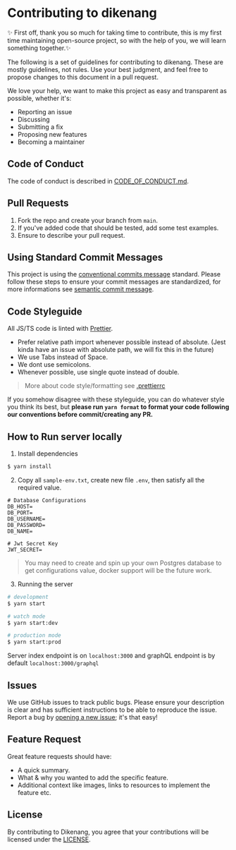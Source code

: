 # Contributing to dikenang

✨ First off, thank you so much for taking time to contribute, this is my first time maintaining open-source project, so with the help
of you, we will learn something together.✨

The following is a set of guidelines for contributing to dikenang. These are mostly guidelines, not rules. Use your best judgment, and feel free to propose changes to this document in a pull request.

We love your help, we want to make this project as easy and transparent as possible, whether it's:
- Reporting an issue
- Discussing
- Submitting a fix
- Proposing new features
- Becoming a maintainer

## Code of Conduct
The code of conduct is described in [CODE_OF_CONDUCT.md](CODE_OF_CONDUCT.md).

## Pull Requests
1. Fork the repo and create your branch from `main`.
2. If you've added code that should be tested, add some test examples.
3. Ensure to describe your pull request.

## Using Standard Commit Messages
This project is using the [conventional commits message](https://www.conventionalcommits.org/en/v1.0.0-beta.2/) standard. Please follow these steps to ensure your
commit messages are standardized, for more informations see [semantic commit message](https://gist.github.com/joshbuchea/6f47e86d2510bce28f8e7f42ae84c716).

## Code Styleguide
All JS/TS code is linted with [Prettier](https://prettier.io/).
* Prefer relative path import whenever possible instead of absolute. (Jest kinda have an issue with absolute path, we will fix this in the future)
* We use Tabs instead of Space.
* We dont use semicolons.
* Whenever possible, use single quote instead of double.
> More about code style/formatting see [.prettierrc](.prettierrc)

If you somehow disagree with these styleguide, you can do whatever style you think its best, 
but **please run `yarn format` to format your code following our conventions before commit/creating any PR.**

## How to Run server locally
1. Install dependencies
```bash
$ yarn install
```
2. Copy all `sample-env.txt`, create new file `.env`, then satisfy all the required value.
```
# Database Configurations
DB_HOST=
DB_PORT=
DB_USERNAME=
DB_PASSWORD=
DB_NAME=

# Jwt Secret Key
JWT_SECRET=
```
> You may need to create and spin up your own Postgres database to get configurations value, docker support will be the future work.

3. Running the server

```bash
# development
$ yarn start

# watch mode
$ yarn start:dev

# production mode
$ yarn start:prod
```
Server index endpoint is on `localhost:3000` and graphQL endpoint is by default `localhost:3000/graphql`

## Issues
We use GitHub issues to track public bugs. Please ensure your description is
clear and has sufficient instructions to be able to reproduce the issue. Report a bug by <a href="https://github.com/resqiar/dikenang-server/issues">opening a new issue</a>; it's that easy!

## Feature Request
Great feature requests should have:

- A quick summary.
- What & why you wanted to add the specific feature.
- Additional context like images, links to resources to implement the feature etc.

## License
By contributing to Dikenang, you agree that your contributions will be licensed
under the [LICENSE](LICENSE).
